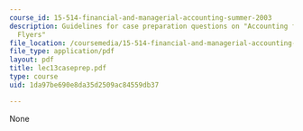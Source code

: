 ```yaml
---
course_id: 15-514-financial-and-managerial-accounting-summer-2003
description: Guidelines for case preparation questions on "Accounting for Frequent
  Flyers"
file_location: /coursemedia/15-514-financial-and-managerial-accounting-summer-2003/1da97be690e8da35d2509ac84559db37_lec13caseprep.pdf
file_type: application/pdf
layout: pdf
title: lec13caseprep.pdf
type: course
uid: 1da97be690e8da35d2509ac84559db37

---
```

None